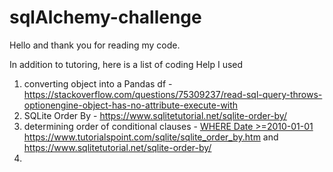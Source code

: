 # sqlAlchemy-challenge

Hello and thank you for reading my code.

In addition to tutoring, here is a list of coding Help I used
1. converting object into a Pandas df - https://stackoverflow.com/questions/75309237/read-sql-query-throws-optionengine-object-has-no-attribute-execute-with
2. SQLite Order By - https://www.sqlitetutorial.net/sqlite-order-by/
3. determining order of conditional clauses - [WHERE Date >=2010-01-01 ](https://www.tutorialspoint.com/sqlite/sqlite_order_by.htm)https://www.tutorialspoint.com/sqlite/sqlite_order_by.htm and https://www.sqlitetutorial.net/sqlite-order-by/
4. 
